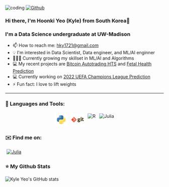 
![coding](https://user-images.githubusercontent.com/69660509/161468360-4e896f85-794e-4dad-a522-90bfc74ab064.gif)
[![Github](https://img.shields.io/github/followers/hoonkiyeo?label=Follow&style=social)](https://github.com/hoonkiyeo)

### Hi there, I'm Hoonki Yeo (Kyle) from South Korea👋
### I'm a Data Science undergraduate at UW-Madison
- 📫 How to reach me: hky1721@gmail.com
- 💡 I'm interested in Data Scientist, Data engineer, and ML/AI enginner
- 👨🏽‍💻 Currently growing my skillset in ML/AI and Algorithms
- 💻 My recent projects are [Bitcoin Autotrading HTS](https://github.com/RookieDSers/BitcoinAutotrading) and [Fetal Health Prediction](https://github.com/hoonkiyeo/FetalHealth_Prediction)
- 💻 Currently working on [2022 UEFA Champions League Prediction](https://github.com/TheDataBadgers/ChampionsLeaguePredictionApp)
- ⚡️ Fun fact: I love to lift weights
---

### 🧰 Languages and Tools:
<p align="center">
<img src="https://raw.githubusercontent.com/github/explore/80688e429a7d4ef2fca1e82350fe8e3517d3494d/topics/python/python.png" alt="Python" height="40" style="vertical-align:top; margin:4px">
<img src="https://raw.githubusercontent.com/github/explore/80688e429a7d4ef2fca1e82350fe8e3517d3494d/topics/git/git.png" alt="Git" height="40" style="vertical-align:top; margin:4px">
<img src="https://user-images.githubusercontent.com/69660509/161469084-22c18755-7626-4ef2-9eba-d0560dfde85a.png" alt="R" height="40" style="vertical-align:top; margin:4px">
<img src=https://user-images.githubusercontent.com/69660509/161469299-a2b50517-3b26-4ff8-91a5-bd43fe7eea70.png alt="Julia" height="40" style="vertical-align:top; margin:4px">


### ✉️ Find me on:
[<img src=https://user-images.githubusercontent.com/69660509/161469728-5b322b1c-dead-45cc-ac79-b4d3bf8b1f76.png alt="Julia" height="40" style="vertical-align:top; margin:4px">](https://github.com/hoonkiyeo)

### ⭐ ️My Github Stats
![Kyle Yeo's GitHub stats](https://github-readme-stats.vercel.app/api?username=hoonkiyeo&show_icons=true&theme=tokyonight)


